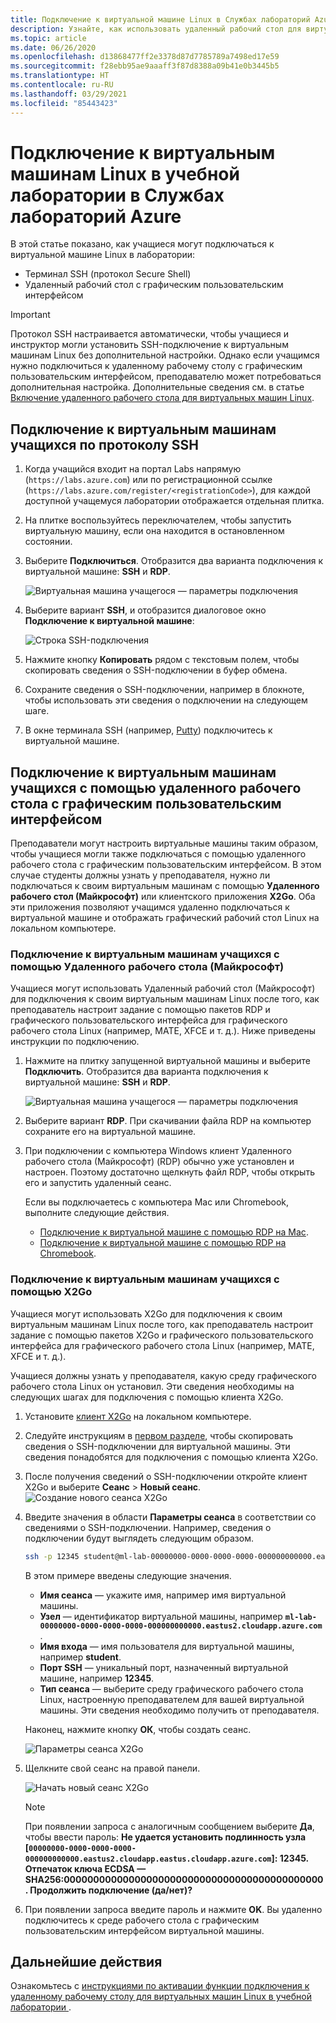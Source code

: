 ```yaml
---
title: Подключение к виртуальной машине Linux в Службах лабораторий Azure | Документация Майкрософт
description: Узнайте, как использовать удаленный рабочий стол для виртуальных машин Linux в лаборатории в Службах лабораторий Azure.
ms.topic: article
ms.date: 06/26/2020
ms.openlocfilehash: d13868477ff2e3378d87d7785789a7498ed17e59
ms.sourcegitcommit: f28ebb95ae9aaaff3f87d8388a09b41e0b3445b5
ms.translationtype: HT
ms.contentlocale: ru-RU
ms.lasthandoff: 03/29/2021
ms.locfileid: "85443423"
---
```

# <a name="connect-to-linux-virtual-machines-in-a-classroom-lab-of-azure-lab-services"></a>Подключение к виртуальным машинам Linux в учебной лаборатории в Службах лабораторий Azure
В этой статье показано, как учащиеся могут подключаться к виртуальной машине Linux в лаборатории:
- Терминал SSH (протокол Secure Shell)
- Удаленный рабочий стол с графическим пользовательским интерфейсом

> [!IMPORTANT] 
> Протокол SSH настраивается автоматически, чтобы учащиеся и инструктор могли установить SSH-подключение к виртуальным машинам Linux без дополнительной настройки. Однако если учащимся нужно подключиться к удаленному рабочему столу с графическим пользовательским интерфейсом, преподавателю может потребоваться дополнительная настройка.  Дополнительные сведения см. в статье [Включение удаленного рабочего стола для виртуальных машин Linux](how-to-enable-remote-desktop-linux.md).

## <a name="connect-to-the-student-vm-using-ssh"></a>Подключение к виртуальным машинам учащихся по протоколу SSH

1. Когда учащийся входит на портал Labs напрямую (`https://labs.azure.com`) или по регистрационной ссылке (`https://labs.azure.com/register/<registrationCode>`), для каждой доступной учащемуся лаборатории отображается отдельная плитка. 
   
1. На плитке воспользуйтесь переключателем, чтобы запустить виртуальную машину, если она находится в остановленном состоянии. 

2. Выберите **Подключиться**. Отобразится два варианта подключения к виртуальной машине: **SSH** и **RDP**.

    ![Виртуальная машина учащегося — параметры подключения](./media/how-to-enable-remote-desktop-linux/student-vm-connect-options.png)

3. Выберите вариант **SSH**, и отобразится диалоговое окно **Подключение к виртуальной машине**:  

    ![Строка SSH-подключения](./media/how-to-enable-remote-desktop-linux/ssh-connection-string.png)

4. Нажмите кнопку **Копировать** рядом с текстовым полем, чтобы скопировать сведения о SSH-подключении в буфер обмена. 

5. Сохраните сведения о SSH-подключении, например в блокноте, чтобы использовать эти сведения о подключении на следующем шаге.

6. В окне терминала SSH (например, [Putty](https://www.putty.org/)) подключитесь к виртуальной машине.

## <a name="connect-to-the-student-vm-using-gui-remote-desktop"></a>Подключение к виртуальным машинам учащихся с помощью удаленного рабочего стола с графическим пользовательским интерфейсом
Преподаватели могут настроить виртуальные машины таким образом, чтобы учащиеся могли также подключаться с помощью удаленного рабочего стола с графическим пользовательским интерфейсом.  В этом случае студенты должны узнать у преподавателя, нужно ли подключаться к своим виртуальным машинам с помощью **Удаленного рабочего стол (Майкрософт)** или клиентского приложения **X2Go**.  Оба эти приложения позволяют учащимся удаленно подключаться к виртуальной машине и отображать графический рабочий стол Linux на локальном компьютере.

### <a name="connect-to-the-student-vm-using-microsoft-remote-desktop-rdp"></a>Подключение к виртуальным машинам учащихся с помощью Удаленного рабочего стола (Майкрософт)
Учащиеся могут использовать Удаленный рабочий стол (Майкрософт) для подключения к своим виртуальным машинам Linux после того, как преподаватель настроит задание с помощью пакетов RDP и графического пользовательского интерфейса для графического рабочего стола Linux (например, MATE, XFCE и т. д.). Ниже приведены инструкции по подключению. 

1. Нажмите на плитку запущенной виртуальной машины и выберите **Подключить**. Отобразится два варианта подключения к виртуальной машине: **SSH** и **RDP**.

    ![Виртуальная машина учащегося — параметры подключения](./media/how-to-enable-remote-desktop-linux/student-vm-connect-options.png)
2. Выберите вариант **RDP**.  При скачивании файла RDP на компьютер сохраните его на виртуальной машине.

3. При подключении с компьютера Windows клиент Удаленного рабочего стола (Майкрософт) (RDP) обычно уже установлен и настроен.  Поэтому достаточно щелкнуть файл RDP, чтобы открыть его и запустить удаленный сеанс.

    Если вы подключаетесь с компьютера Mac или Chromebook, выполните следующие действия.
   - [Подключение к виртуальной машине с помощью RDP на Mac](connect-virtual-machine-mac-remote-desktop.md).
   - [Подключение к виртуальной машине с помощью RDP на Chromebook](connect-virtual-machine-chromebook-remote-desktop.md).  

### <a name="connect-to-the-student-vm-using-x2go"></a>Подключение к виртуальным машинам учащихся с помощью X2Go
Учащиеся могут использовать X2Go для подключения к своим виртуальным машинам Linux после того, как преподаватель настроит задание с помощью пакетов X2Go и графического пользовательского интерфейса для графического рабочего стола Linux (например, MATE, XFCE и т. д.).

Учащиеся должны узнать у преподавателя, какую среду графического рабочего стола Linux он установил.  Эти сведения необходимы на следующих шагах для подключения с помощью клиента X2Go.

1. Установите [клиент X2Go](https://wiki.x2go.org/doku.php/doc:installation:x2goclient) на локальном компьютере.

1. Следуйте инструкциям в [первом разделе](how-to-use-remote-desktop-linux-student.md#connect-to-the-student-vm-using-ssh), чтобы скопировать сведения о SSH-подключении для виртуальной машины.  Эти сведения понадобятся для подключения с помощью клиента X2Go.

1. После получения сведений о SSH-подключении откройте клиент X2Go и выберите **Сеанс** > **Новый сеанс**.
   ![Создание нового сеанса X2Go](./media/how-to-use-classroom-lab/x2go-new-session.png)

1. Введите значения в области **Параметры сеанса** в соответствии со сведениями о SSH-подключении.  Например, сведения о подключении будут выглядеть следующим образом.

    ```bash
    ssh -p 12345 student@ml-lab-00000000-0000-0000-0000-000000000000.eastus2.cloudapp.azure.com
    ```

    В этом примере введены следующие значения.

   - **Имя сеанса** — укажите имя, например имя виртуальной машины.
   - **Узел** — идентификатор виртуальной машины, например **`ml-lab-00000000-0000-0000-0000-000000000000.eastus2.cloudapp.azure.com`** .
   - **Имя входа** — имя пользователя для виртуальной машины, например **student**.
   - **Порт SSH** — уникальный порт, назначенный виртуальной машине, например **12345**.
   - **Тип сеанса** — выберите среду графического рабочего стола Linux, настроенную преподавателем для вашей виртуальной машины.  Эти сведения необходимо получить от преподавателя.

    Наконец, нажмите кнопку **ОК**, чтобы создать сеанс.

    ![Параметры сеанса X2Go](./media/how-to-use-classroom-lab/x2go-session-preferences.png)

1.  Щелкните свой сеанс на правой панели.

    ![Начать новый сеанс X2Go](./media/how-to-use-classroom-lab/x2go-start-session.png)

    > [!NOTE] 
    > При появлении запроса с аналогичным сообщением выберите **Да**, чтобы ввести пароль: **Не удается установить подлинность узла [`00000000-0000-0000-0000-000000000000.eastus2.cloudapp.eastus.cloudapp.azure.com`]: 12345.  Отпечаток ключа ECDSA — SHA256:00000000000000000000000000000000000000000000. Продолжить подключение (да/нет)?**

2. При появлении запроса введите пароль и нажмите **OK**.  Вы удаленно подключитесь к среде рабочего стола с графическим пользовательским интерфейсом виртуальной машины.

## <a name="next-steps"></a>Дальнейшие действия
Ознакомьтесь с [инструкциями по активации функции подключения к удаленному рабочему столу для виртуальных машин Linux в учебной лаборатории ](how-to-enable-remote-desktop-linux.md). 


